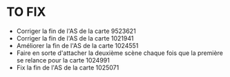 # TO FIX

- Corriger la fin de l'AS de la carte 9523621
- Corriger la fin de l'AS de la carte 1021941
- Améliorer la fin de l'AS de la carte 1024551
- Faire en sorte d'attacher la deuxième scène chaque fois que la première se relance pour la carte 1024991
- Fix la fin de l'AS de la carte 1025071

